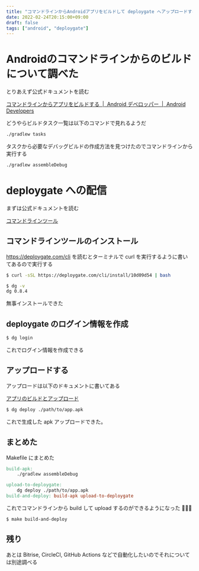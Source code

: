 ```yaml
---
title: "コマンドラインからAndroidアプリをビルドして deploygate へアップロードする"
date: 2022-02-24T20:15:00+09:00
draft: false
tags: ["android", "deploygate"]
---
```


# Androidのコマンドラインからのビルドについて調べた

とりあえず公式ドキュメントを読む

[コマンドラインからアプリをビルドする  |  Android デベロッパー  |  Android Developers](https://developer.android.com/studio/build/building-cmdline?hl=ja)

どうやらビルドタスク一覧は以下のコマンドで見れるようだ

```sh
./gradlew tasks
```

タスクから必要なデバッグビルドの作成方法を見つけたのでコマンドラインから実行する

```sh
./gradlew assembleDebug
```

# deploygate への配信

まずは公式ドキュメントを読む

[コマンドラインツール](https://docs.deploygate.com/docs/cli)

## コマンドラインツールのインストール

https://deploygate.com/cli を読むとターミナルで curl を実行するように書いてあるので実行する

```sh
$ curl -sSL https://deploygate.com/cli/install/10d09d54 | bash
```

```sh
$ dg -v
dg 0.8.4
```

無事インストールできた

## deploygate のログイン情報を作成

```sh
$ dg login
```

これでログイン情報を作成できる

## アップロードする

アップロードは以下のドキュメントに書いてある

[アプリのビルドとアップロード](https://docs.deploygate.com/docs/cli-deploy)

```sh
$ dg deploy ./path/to/app.apk
```

これで生成した apk アップロードできた。

## まとめた

Makefile にまとめた

```Makefile
build-apk:
	./gradlew assembleDebug

upload-to-deploygate:
	dg deploy ./path/to/app.apk
build-and-deploy: build-apk upload-to-deploygate
```

これでコマンドラインから build して upload するのができるようになった 🎉🎉🎉

```sh
$ make build-and-deploy
```

## 残り

あとは Bitrise, CircleCI, GitHub Actions などで自動化したいのでそれについては別途調べる